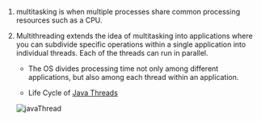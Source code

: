 1. multitasking is when multiple processes share common processing resources such as a CPU.

2. Multithreading extends the idea of multitasking into applications where you can subdivide specific operations within a single application into individual threads. Each of the threads can run in parallel.

   + The OS divides processing time not only among different applications, but also among each thread within an application.

   + Life Cycle of [Java Threads](http://www.tutorialspoint.com/java/java_multithreading.htm)
   
   ![javaThread](https://github.com/Chasego/nil/blob/master/def/java_thread.jpg)
